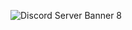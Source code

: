 ![Discord Server Banner 8](https://github.com/user-attachments/assets/f92a31b7-b18e-4129-8c5c-1cab4a89c1f4)
